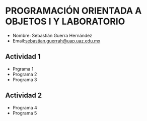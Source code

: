 # PROGRAMACIÓN ORIENTADA A OBJETOS I Y LABORATORIO 
- Nombre: Sebastián Guerra Hernández
- Email:sebastian.guerrah@uap.uaz.edu.mx
## Actividad 1
- Prgrama 1
- Programa 2
- Programa 3

## Actividad 2
- Programa 4
- Programa 5

